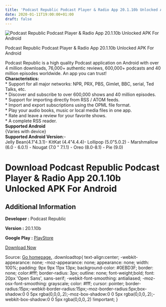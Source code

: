 ```yaml
---
title: 'Podcast Republic Podcast Player & Radio App 20.1.10b Unlocked APK For Android'
date: 2020-01-11T19:00:00+01:00
draft: false
---
```


![Podcast Republic Podcast Player & Radio App 20.1.10b Unlocked APK For Android](https://i1.wp.com/apkhome.net/wp-content/uploads/2020/01/Podcast-Republic-Podcast-Player-Radio-App-20.1.10b-Unlocked.png "Podcast Republic Podcast Player & Radio App 20.1.10b Unlocked APK For Android")

  

Podcast Republic Podcast Player & Radio App 20.1.10b Unlocked APK For Android

Podcast Republic is a high quality Podcast application on Android with over 4 million downloads, 76,000+ authentic reviews, 600,000+ podcasts and 40 million episodes worldwide. An app you can trust!  
**Characteristics:**  
\* Support for all major networks: NPR, PRX, PBS, Gimlet, BBC, serial, Ted Talks, etc.  
\* Discover and subscribe to over 600,000 shows and 40 million episodes.  
\* Support for importing directly from RSS / ATOM feeds.  
\* Import and export subscriptions using the OPML file format.  
\* Play your audio books, music or local media files in one app.  
\* Rate and leave a review for your favorite shows.  
\* A complete RSS reader.  
**Supported Android**  
{Varies with device}  
**Supported Android Version**:-  
Jelly Bean(4.1"4.3.1)- KitKat (4.4"4.4.4)- Lollipop (5.0"5.0.2) - Marshmallow (6.0 - 6.0.1) - Nougat (7.0 " 7.1.1) - Oreo (8.0-8.1) - Pie (9.0)

Download Podcast Republic Podcast Player & Radio App 20.1.10b Unlocked APK For Android
======================================================================================

Additional Information
----------------------

**Developer :** Podcast Republic

**Version :** 20.1.10b

**Google Play :** [PlayStore](https://play.google.com/store/apps/details?id=com.itunestoppodcastplayer.app)

  

[Download Now](https://store4app.co/post/podcast-republic-podcast-player-amp-radio-app-20-1-10b-unlocked-apk-for-android_1578765132)

  
Source: [Go homepage.](https://store4app.co/post/podcast-republic-podcast-player-amp-radio-app-20-1-10b-unlocked-apk-for-android_1578765132) .downloadtop{ text-align:center; -webkit-appearance: none; -moz-appearance: none; appearance: none; width: 100%; padding: 9px 9px 11px 13px; background-color: #0EBD3F; border: none; color:#fff; border-radius: 3px; outline: none; font-weight;bold; font: 20px 'Open Sans', sans-serif; -webkit-font-smoothing: antialiased; -moz-osx-font-smoothing: grayscale; color: #fff; cursor: pointer; border-radius:15px;-webkit-border-radius:15px;-moz-border-radius:5px;box-shadow:0 0 5px rgba(0,0,0,.2);-moz-box-shadow:0 0 5px rgba(0,0,0,.2);-webkit-box-shadow:0 0 5px rgba(0,0,0,.2) !important; }